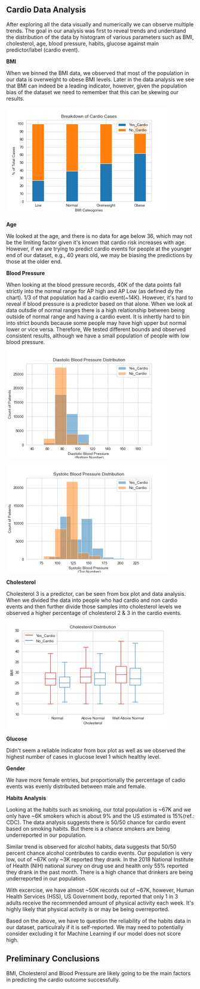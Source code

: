 ## Cardio Data Analysis 

After exploring all the data visually and numerically we can observe multiple trends. The goal in our analysis was first to reveal trends and understand the distribution of the data by histogram of various parameters such as BMI, cholesterol, age, blood pressure, habits, glucose against main predictor/label (cardio event). 
 
 **BMI**

When we binned the BMI data, we observed that most of the population in our data is overweight to obese BMI levels. Later in the data analysis we see that BMI can indeed be a leading indicator, however, given the population bias of the dataset we need to remember that this can be skewing our results.

![Chart 1 - BMI Breakdown](https://github.com/enrique-bustamante/Group2_Cardiovascular_Project/blob/main/Resources/BMI_Breakdown.png)
 
 **Age**
 
We looked at the age, and there is no data for age below 36, which may not be the limiting factor given it's known that cardio risk increases with age. However, if we are trying to predict cardio events for people at the younger end of our dataset, e.g., 40 years old, we may be biasing the predictions by those at the older end.

**Blood Pressure**

 When looking at the blood pressure records, 40K of the data points fall strictly into the normal range for AP high and AP Low (as defined dy the chart). 1/3 of that population had a cardio event(~14K). However, it's hard to reveal if blood pressure is a predictor based on that alone. When we look at data outsdie of normal ranges there is a high relationship between being outside of normal range and having a cardio event. It is inhertly hard to bin into strict bounds because some people may have high upper but normal lower or vice versa. Therefore, We tested different bounds and observed consistent results, although we have a small population of people with low blood pressure. 

 ![Chart 2 - Diastolic Blood Pressure Breakdown](https://github.com/enrique-bustamante/Group2_Cardiovascular_Project/blob/main/Resources/Diastolic_Blood_Pressure_Breakdown.png)

 ![Chart 3 - Systolic Blood Pressure Breakdown](https://github.com/enrique-bustamante/Group2_Cardiovascular_Project/blob/main/Resources/Systolic_Blood_Pressure_Breakdown.png)

   
**Cholesterol**

 Cholesterol 3 is a predictor, can be seen from box plot and data analysis. When we divided the data into people who had cardio and non cardio events and then further divide those samples into cholesterol levels we observed a higher percentage of cholesterol 2 & 3 in the cardio events.

 ![Chart 4 - Cholesterol Distribution](https://github.com/enrique-bustamante/Group2_Cardiovascular_Project/blob/main/Resources/Cholesterol_Distribution.png) 
 
 **Glucose**
 
 Didn't seem a reliable indicator from box plot as well as we observed the highest number of cases in glucose level 1 which healthy level.
   
 **Gender**
  
 We have more female entries, but proportionally the percentage of cadio events was evenly distributed between male and female.
 
 **Habits Analysis**
 
Looking at the habits such as smoking, our total population is ~67K and we only have ~6K smokers which is about 9% and the US estimated is 15%(ref.: CDC). The data analysis suggests there is 50/50 chance for cardio event based on smoking habits. But there is a chance smokers are being underreported in our population.
  
Similar trend is observed for alcohol habits, data suggests that 50/50 percent chance alcohol contributes to cardio events. Our population is very low, out of ~67K only ~3K reported they drank. In the 2018 National Institute of Health (NIH) national survey on drug use and health only 55% reported they drank in the past month. There is a high chance that drinkers are being underreported in our population.

With excercise, we have almost ~50K records out of ~67K, however, Human Health Services (HSS), US Government body, reported that only 1 in 3 adults receive the recommended amount of physical activity each week. It's highly likely that physical activity is or may be being overreported.

Based on the above, we have to question the reliability of the habits data in our dataset, particulraly if it is self-reported. We may need to potentially consider excluding it for Machine Learning if our model does not score high.

## Preliminary Conclusions 
BMI, Cholesterol and Blood Pressure are likely going to be the main factors in predicting the cardio outcome successfully.
    
